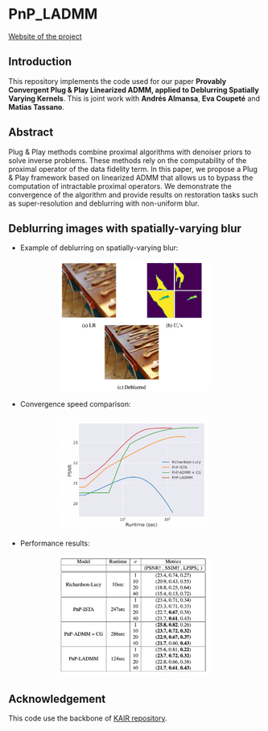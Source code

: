 # PnP_LADMM

[Website of the project](https://claroche-r.github.io/PnP_LADMM/) 

## Introduction
This repository implements the code used for our paper **Provably Convergent Plug & Play Linearized ADMM, applied to Deblurring Spatially Varying Kernels**. This is joint work with **Andrés Almansa**, **Eva Coupeté** and **Matias Tassano**.

## Abstract

Plug & Play methods combine proximal algorithms with denoiser priors to solve inverse problems. These methods rely on the computability of the proximal operator of the data fidelity term. In this paper, we propose a Plug & Play framework based on linearized ADMM that allows us to bypass the computation of intractable proximal operators. We demonstrate the convergence of the algorithm and provide results on restoration tasks such as super-resolution and deblurring with non-uniform blur.

## Deblurring images with spatially-varying blur

- Example of deblurring on spatially-varying blur:

<img src="docs/images/oleary_restore.png"
     width=300
     style="margin-right: 10px;
            margin-left: 100px" 
    />

- Convergence speed comparison:

<img src="docs/images/convergence_speed.png"
     width=300
     style="margin-right: 10px;
            margin-left: 100px" 
    />

- Performance results:

<img src="docs/images/perf.png"
     width=300
     style="margin-right: 10px;
            margin-left: 100px" 
    />


## Acknowledgement
This code use the backbone of [KAIR repository](https://github.com/cszn/KAIR).

